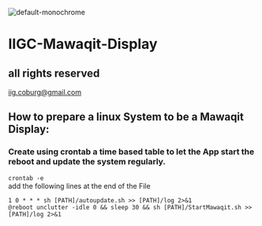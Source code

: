 ![default-monochrome](https://user-images.githubusercontent.com/12692831/228894684-48de352e-b520-4609-be98-d4398056da60.svg)

# IIGC-Mawaqit-Display <br />
## all rights reserved <br />
iig.coburg@gmail.com<br />

## How to prepare a linux System to be a Mawaqit Display:<br />
### Create using crontab a time based table to let the App start the reboot and update the system regularly. <br /> 
```crontab -e ```<br />
add the following lines at the end of the File<br />
```
1 0 * * * sh [PATH]/autoupdate.sh >> [PATH]/log 2>&1 
@reboot unclutter -idle 0 && sleep 30 && sh [PATH]/StartMawaqit.sh >> [PATH]/log 2>&1
```

